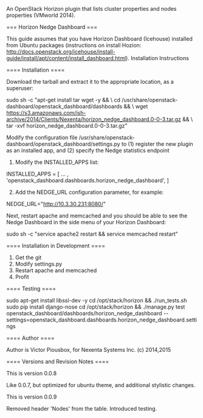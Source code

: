 
An OpenStack Horizon plugin that lists cluster properties and nodes properties (VMworld 2014).

=== Horizon Nedge Dashboard ===

This guide assumes that you have Horizon Dashboard (Icehouse) installed from Ubuntu packages (instructions on install Hozion: http://docs.openstack.org/icehouse/install-guide/install/apt/content/install_dashboard.html).
Installation Instructions

==== Installation ====

Download the tarball and extract it to the appropriate location, as a superuser:

 sudo sh -c "apt-get install tar wget -y && \ 
 cd /usr/share/openstack-dashboard/openstack_dashboard/dashboards && \ 
 wget https://s3.amazonaws.com/ish-archive/2014/Clients/Nexenta/horizon_nedge_dashboard.0-0-3.tar.gz && \ 
 tar -xvf horizon_nedge_dashboard.0-0-3.tar.gz"

Modify the configuration file /usr/share/openstack-dashboard/openstack_dashboard/settings.py to (1) register the new plugin as an installed app, and (2) specify the Nedge statistics endpoint

1. Modify the INSTALLED_APPS list:

  INSTALLED_APPS = [ ... , 'openstack_dashboard.dashboards.horizon_nedge_dashboard', ]

2. Add the NEDGE_URL configuration parameter, for example:

  NEDGE_URL="http://10.3.30.231:8080/"

Next, restart apache and memcached and you should be able to see the Nedge Dashboard in the side menu of your Horizon Dashboard:

 sudo sh -c "service apache2 restart && service memcached restart"

==== Installation in Development ====

1. Get the git
2. Modify settings.py
3. Restart apache and memcached
4. Profit

==== Testing ====

 sudo apt-get install libssl-dev -y
 cd /opt/stack/horizon && ./run_tests.sh 
 sudo pip install django-nose
 cd /opt/stack/horizon && ./manage.py  test openstack_dashboard/dashboards/horizon_nedge_dashboard --settings=openstack_dashboard.dashboards.horizon_nedge_dashboard.settings

==== Author ====

Author is Victor Piousbox, for Nexenta Systems Inc. (c) 2014,2015

==== Versions and Revision Notes ====

This is version 0.0.8

Like 0.0.7, but optimized for ubuntu theme, and additional stylistic changes.

This is version 0.0.9

Removed header 'Nodes' from the table. Introduced testing.



